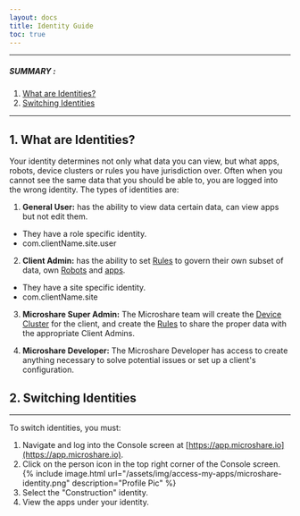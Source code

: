 ```yaml
---
layout: docs
title: Identity Guide
toc: true
---
```


---------------------------------------

##### SUMMARY : 
1. [What are Identities?](./#1-what-are-identities)
2. [Switching Identities](./#1-switching-identities)

---------------------------------------
## 1. What are Identities?

Your identity determines not only what data you can view, but what apps, robots, device clusters or rules you have jurisdiction over. Often when you cannot see the same data that you should be able to, you are logged into the wrong identity. The types of identities are:

1. **General User:** has the ability to view data certain data, can view apps but not edit them.
* They have a role specific identity.
* com.clientName.site.user

2. **Client Admin:** has the ability to set [Rules](/docs/2/technical/microshare-platform/rules-guide/) to govern their own subset of data, own [Robots](/docs/2/technical/microshare-platform-advanced/robots-guide) and [apps](/docs/2/technical/microshare-platform-advanced/identity-guide/).
* They have a site specific identity.
* com.clientName.site

3. **Microshare Super Admin:** The Microshare team will create the [Device Cluster](/docs/2/technical/microshare-platform/device-cluster-guide/) for the client, and create the [Rules](/docs/2/technical/microshare-platform/rules-guide/) to share the proper data with the appropriate Client Admins. 

4. **Microshare Developer:** The Microshare Developer has access to create anything necessary to solve potential issues or set up a client's configuration.


## 2. Switching Identities
---------------------------------------

To switch identities, you must:
1. Navigate and log into the Console screen at [https://app.microshare.io](https://app.microshare.io).
&nbsp;
2. Click on the person icon in the top right corner of the Console screen.
&nbsp;
{% include image.html url="/assets/img/access-my-apps/microshare-identity.png" description="Profile Pic" %}
&nbsp;
3. Select the "Construction" identity.
&nbsp;
4. View the apps under your identity.


